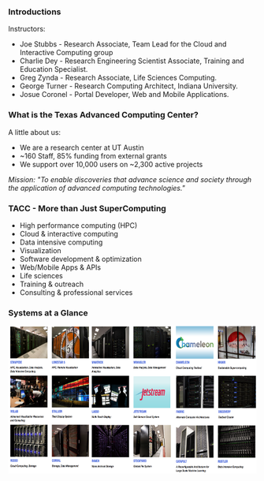 ### Introductions

Instructors:
  * Joe Stubbs - Research Associate, Team Lead for the Cloud and Interactive Computing group
  * Charlie Dey - Research Engineering Scientist Associate, Training and Education Specialist.
  * Greg Zynda - Research Associate, Life Sciences Computing.
  * George Turner - Research Computing Architect, Indiana University.
  * Josue Coronel - Portal Developer, Web and Mobile Applications.


### What is the Texas Advanced Computing Center?

A little about us:

 * We are a research center at UT Austin
 * ~160 Staff, 85% funding from external grants
 * We support over 10,000 users on ~2,300 active projects

*Mission: "To enable discoveries that advance science and society through the application of advanced computing technologies."*


### TACC - More than Just SuperComputing

  * High performance computing (HPC)
  * Cloud & interactive computing 
  * Data intensive computing
  * Visualization
  * Software development & optimization
  * Web/Mobile Apps & APIs
  * Life sciences 
  * Training & outreach
  * Consulting & professional services


### Systems at a Glance


<center><img src="../../resources/machines.png" style="height:300px;"></center>
